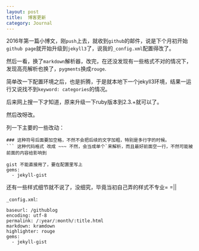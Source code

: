 ```yaml
---
layout: post
title:  博客更新
category: Journal
---
```


 2016年第一篇小博文，刚`push`上去，就收到`github`的邮件，说是下个月初开始`github page`就开始升级到`jekyll3`了，说我的`_config.xml`配置得改了。

 然后一看，换了`markdown`解析器，改完，在还没发现有一些格式不对的情况下，发现高亮解析也换了，`pygments`换成`rouge`.

 简单改一下配置环境之后，也是折腾，于是就本地下一个jekyll3环境，结果一运行又说找不到`keyword: categories`的情况。

 后来网上搜一下才知道，原来升级一下ruby版本到2.3.+就可以了。

 然后改呀改。

 列一下主要的一些改动：

~~~
### 这种符号后面要加空格，不然不会把后续的文字加粗，特别是多行字的时候。
``` 这种代码格式 改成 ~~~ 不然，会当成单个`来解析，而且最好前面空一行，不然可能被前面的内容给影响到

gist 不能直接用了，要在配置里写上
gems:
  - jekyll-gist

~~~

 还有一些样式细节就不说了，没细究，毕竟当初自己弄的样式不专业= =||

`_config.xml`:

~~~
baseurl: /githublog
encoding: utf-8
permalink: /:year/:month/:title.html
markdown: kramdown
highlighter: rouge
gems:
  - jekyll-gist
~~~